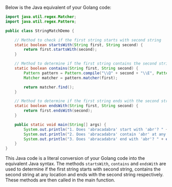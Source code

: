 Below is the Java equivalent of your Golang code:

```java
import java.util.regex.Matcher;
import java.util.regex.Pattern;

public class StringMatchDemo {

    // Method to check if the first string starts with second string
    static boolean startsWith(String first, String second) {
        return first.startsWith(second);
    }

    // Method to determine if the first string contains the second string at any location
    static boolean contains(String first, String second) {
        Pattern pattern = Pattern.compile("\\Q" + second + "\\E", Pattern.CASE_INSENSITIVE));
        Matcher matcher = pattern.matcher(first);

        return matcher.find();
    }

    // Method to determine if the first string ends with the second string
    static boolean endsWith(String first, String second) {
        return first.endsWith(second);
    }

    public static void main(String[] args) {
        System.out.println("1. Does 'abracadabra' start with 'abr'? " + startsWith("abracadabra", "abr")));
        System.out.println("2. Does 'abracadabra' contain 'abr' at any location? " + contains("abracadabra", "abr")));
        System.out.println("3. Does 'abracadabra' end with 'abr'? " + endsWith("abracadabra", "abr")));
    }
}
```
This Java code is a literal conversion of your Golang code into the equivalent Java syntax. The methods `startsWith`, `contains` and `endsWith` are used to determine if the first string starts with second string, contains the second string at any location and ends with the second string respectively. These methods are then called in the main function.
